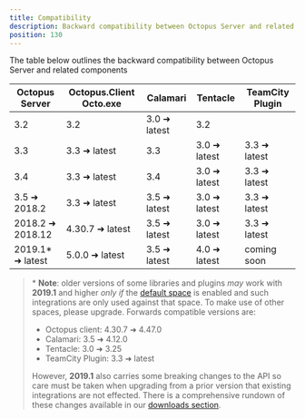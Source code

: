```yaml
---
title: Compatibility
description: Backward compatibility between Octopus Server and related components
position: 130
---
```


The table below outlines the backward compatibility between Octopus Server and related components

| Octopus Server    | Octopus.Client Octo.exe | Calamari         | Tentacle      | TeamCity Plugin  |
| --------------    | ----------------------- | ------------     | ------------  | ---------------  |
| 3.2               | 3.2                     | 3.0 ➜ latest    | 3.2           |                  |
| 3.3               | 3.3 ➜ latest           | 3.3              | 3.0 ➜ latest | 3.3 ➜ latest    |
| 3.4               | 3.3 ➜ latest           | 3.4              | 3.0 ➜ latest | 3.3 ➜ latest    |
| 3.5 ➜ 2018.2     | 3.3 ➜ latest           | 3.5 ➜ latest    | 3.0 ➜ latest | 3.3 ➜ latest    |
| 2018.2 ➜ 2018.12 | 4.30.7 ➜ latest        | 3.5 ➜ latest    | 3.0 ➜ latest | 3.3 ➜ latest    |
| 2019.1* ➜ latest | 5.0.0 ➜ latest         | 3.5 ➜ latest    | 4.0 ➜ latest | coming soon      |

> &ast; **Note**: older versions of some libraries and plugins _may_ work with **2019.1** and higher _only if_ the [default space](https://g.octopushq.com/default-space) is enabled and such integrations are only used against that space. To make use of other spaces, please upgrade.
> Forwards compatible versions are: 
> - Octopus client: 4.30.7 ➜ 4.47.0
> - Calamari: 3.5 ➜ 4.12.0
> - Tentacle: 3.0 ➜ 3.25 
> - TeamCity Plugin: 3.3 ➜ latest
> 
> However, **2019.1** also carries some breaking changes to the API so care must be taken when upgrading from a prior version that existing integrations are not effected. There is a comprehensive rundown of these changes available in our [downloads section](https://octopus.com/downloads/compare?from=2018.10.1&to=2019.1.0).